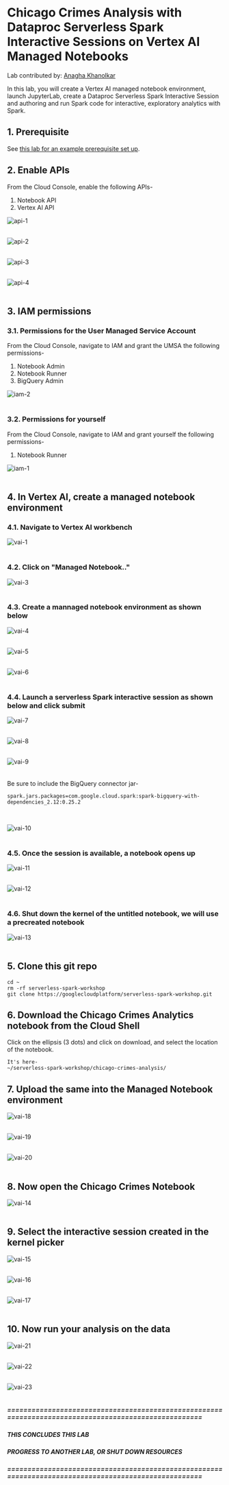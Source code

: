 # Chicago Crimes Analysis with Dataproc Serverless Spark Interactive Sessions on Vertex AI Managed Notebooks

Lab contributed by: [Anagha Khanolkar](https://github.com/anagha-google)

In this lab, you will create a Vertex AI managed notebook environment, launch JupyterLab, create a Dataproc Serverless Spark Interactive Session and  authoring and run Spark code for interactive, exploratory analytics with Spark.

## 1. Prerequisite
See [this lab for an example prerequisite set up](https://github.com/GoogleCloudPlatform/serverless-spark-workshop/blob/main/covid-economic-impact-vertex-ai/instructions/01-gcp-prerequisites.md).

## 2. Enable APIs

From the Cloud Console, enable the following APIs-
1. Notebook API
2. Vertex AI API

![api-1](images/03-enable-apis-01.png)  
<br>

![api-2](images/03-enable-apis-02.png)  
<br>

![api-3](images/03-enable-apis-03.png)  
<br>

![api-4](images/03-enable-apis-04.png)  
<br>

## 3. IAM permissions

### 3.1. Permissions for the User Managed Service Account
From the Cloud Console, navigate to IAM and grant the UMSA the following permissions-
1. Notebook Admin
2. Notebook Runner
3. BigQuery Admin

![iam-2](images/03-iam-02.png)  
<br>


### 3.2. Permissions for yourself
From the Cloud Console, navigate to IAM and grant yourself the following permissions-
1. Notebook Runner

![iam-1](images/03-iam-01.png)  
<br>

## 4. In Vertex AI, create a managed notebook environment

### 4.1. Navigate to Vertex AI workbench

![vai-1](images/03-vai-01.png)  
<br>

### 4.2. Click on "Managed Notebook.."

![vai-3](images/03-vai-03.png)  
<br>

### 4.3. Create a mannaged notebook environment as shown below

![vai-4](images/03-vai-04.png)  
<br>

![vai-5](images/03-vai-05.png)  
<br>

![vai-6](images/03-vai-06.png)  
<br>

### 4.4. Launch a serverless Spark interactive session as shown below and click submit

![vai-7](images/03-vai-07.png)  
<br>

![vai-8](images/03-vai-08.png)  
<br>

![vai-9](images/03-vai-09.png)  
<br>
<br>
Be sure to include the BigQuery connector jar-

```
spark.jars.packages=com.google.cloud.spark:spark-bigquery-with-dependencies_2.12:0.25.2
```

<br>

![vai-10](images/03-vai-10.png)  
<br>

### 4.5. Once the session is available, a notebook opens up
![vai-11](images/03-vai-11.png)  
<br>

![vai-12](images/03-vai-12.png)  
<br>

### 4.6. Shut down the kernel of the untitled notebook, we will use a precreated notebook

![vai-13](images/03-vai-13.png)  
<br>

## 5. Clone this git repo

```
cd ~
rm -rf serverless-spark-workshop
git clone https://googlecloudplatform/serverless-spark-workshop.git
```

## 6. Download the Chicago Crimes Analytics notebook from the Cloud Shell

Click on the ellipsis (3 dots) and click on download, and select the location of the notebook.
<br>
```
It's here-
~/serverless-spark-workshop/chicago-crimes-analysis/
```

## 7. Upload the same into the Managed Notebook environment

![vai-18](images/03-vai-18.png)  
<br>

![vai-19](images/03-vai-19.png)  
<br>

![vai-20](images/03-vai-20.png)  
<br>



## 8. Now open the Chicago Crimes Notebook

![vai-14](images/03-vai-14.png)  
<br>

## 9. Select the interactive session created in the kernel picker


![vai-15](images/03-vai-15.png)  
<br>

![vai-16](images/03-vai-16.png)  
<br>

![vai-17](images/03-vai-17.png)  
<br>

## 10. Now run your analysis on the data

![vai-21](images/03-vai-21.png)  
<br>

![vai-22](images/03-vai-22.png)  
<br>

![vai-23](images/03-vai-23.png)  
<br>

##### =====================================================================================================
##### THIS CONCLUDES THIS LAB 
##### PROGRESS TO ANOTHER LAB, OR SHUT DOWN RESOURCES
##### =====================================================================================================
